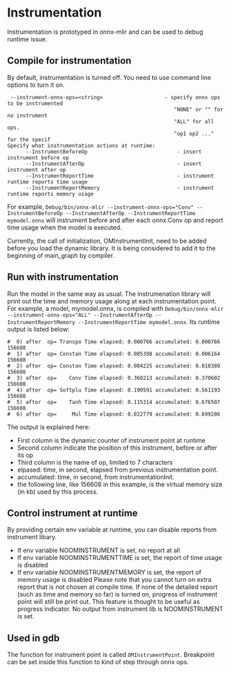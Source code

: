 <!--- SPDX-License-Identifier: Apache-2.0 -->

# Instrumentation

Instrumentation is prototyped in onnx-mlir and can be used to debug runtime issue.

## Compile for instrumentation

By default, instrumentation is turned off. You need to use command line options to turn it on. 
```
 --instrument-onnx-ops=<string>                    - specify onnx ops to be instrumented
                                                      "NONE" or "" for no instrument
                                                      "ALL" for all ops. 
                                                      "op1 op2 ..." for the specif
Specify what instrumentation actions at runtime:
      --InstrumentBeforeOp                             - insert instrument before op
      --InstrumentAfterOp                              - insert instrument after op
      --InstrumentReportTime                           - instrument runtime reports time usage
      --InstrumentReportMemory                         - instrument runtime reports memory usage
```
For example, `Debug/bin/onnx-mlir --instrument-onnx-ops="Conv" --InstrumentBeforeOp --InstrumentAfterOp --InstrumentReportTime mymodel.onnx`
 will instrument before and after each onnx.Conv op and report time usage  when the model is executed. 

Currently, the call of initialization, OMInstrumentInit, need to be added before you load the dynamic library. It is being considered to add it to the beginning of main_graph by compiler. 

## Run with instrumentation
Run the model in the same way as usual.
The instrumenation library will print out the time and memory usage along at each instrumentation point. 
For example, a model, mymodel.onnx, is compiled with `Debug/bin/onnx-mlir  --instrument-onnx-ops="ALL" --InstrumentAfterOp --InstrumentReportMemory --InstrumentReportTime mymodel.onnx`.
Its runtime output is listed below:

```
#  0) after  op= Transpo Time elapsed: 0.000766 accumulated: 0.000766
156608
#  1) after  op= Constan Time elapsed: 0.005398 accumulated: 0.006164
156608
#  2) after  op= Constan Time elapsed: 0.004225 accumulated: 0.010389
156608
#  3) after  op=    Conv Time elapsed: 0.360213 accumulated: 0.370602
156608
#  4) after  op= Softplu Time elapsed: 0.190591 accumulated: 0.561193
156608
#  5) after  op=    Tanh Time elapsed: 0.115314 accumulated: 0.676507
156608
#  6) after  op=     Mul Time elapsed: 0.022779 accumulated: 0.699286
```

The output is explained here:
* First column is the dynamic counter of instrument point at runtime
* Second column indicate the position of this instrument, before or after its op
* Third column is the name of op, limited to 7 characters
* elpased: time, in second, elapsed from previous instrumentation point.
* accumulated: time, in second, from instrumentationInit.
* the following line, like 156608 in this example, is the virtual memory size (in kb) used by this process.

## Control instrument at runtime
By providing certain env variable at runtime, you can disable reports from  instrument libary.
* If env variable NOOMINSTRUMENT is set, no report at all
* If env variable NOOMINSTRUMENTTIME is set, the report of time usage is disabled
* If env variable NOOMINSTRUMENTMEMORY is set, the report of memory usage is disabled
Please note that you cannot turn on extra report that is not chosen at compile time. If none of the detailed report (such as time and memory so far) is turned on, progress of instrument point will still be print out. This feature is thought to be useful as progress indicator. No output from instrument lib is NOOMINSTRUMENT is set.

## Used in gdb
The function for instrument point is called `OMInstrumentPoint`. Breakpoint can be set inside this function to kind of step through onnx ops.

